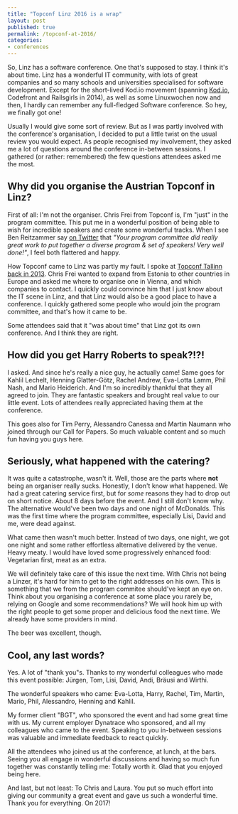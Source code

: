 ```yaml
---
title: "Topconf Linz 2016 is a wrap"
layout: post
published: true
permalink: /topconf-at-2016/
categories:
- conferences
---
```


So, Linz has a software conference. One that's supposed to stay. I think it's
about time. Linz has a wonderful IT community, with lots of great companies and
so many schools and universities specialised for software development. Except for the short-lived Kod.io movement (spanning [Kod.io](/blog/2014/03/02/kodio/),
Codefront and Railsgirls in 2014), as well as some Linuxwochen now and then,
I hardly can remember any full-fledged Software conference.
So hey, we finally got one!

Usually I would give some sort of review. But as I was partly involved with
the conference's organisation, I decided to put a little twist on the usual
review you would expect. As people recognised my involvement, they asked me
a lot of questions around the conference in-between sessions. I gathered (or
rather: remembered) the few questions attendees asked me the most.

## Why did you organise the Austrian Topconf in Linz?

First of all: I'm not the organiser. Chris Frei from Topconf is, I'm "just" in
the program committee. This put me in a wonderful position of being able to
wish for incredible speakers and create some wonderful tracks. When I see
Ben Reitzammer say [on Twitter](https://twitter.com/benjamin/status/695150175094988800)
that *"Your program committee did really great work to put together a diverse program
& set of speakers! Very well done!"*, I feel both flattered and happy.

How Topconf came to Linz was partly my fault. I spoke at [Topconf Tallinn back in 2013](http://fettblog.eu/blog/2013/11/13/topconf-tallinn-2013/).
Chris Frei wanted to expand from Estonia to other countries in Europe and asked
me where to organise one in Vienna, and which companies to contact. I quickly could
convince him that I just know about the IT scene in Linz, and that Linz would
also be a good place to have a conference. I quickly gathered some people who
would join the program committee, and that's how it came to be.

Some attendees said that it "was about time" that Linz got its own conference.
And I think they are right.

## How did you get Harry Roberts to speak?!?!

I asked. And since he's really a nice guy, he actually came! Same goes for
Kahlil Lechelt, Henning Glatter-Götz, Rachel Andrew, Eva-Lotta Lamm, Phil Nash,
and Mario Heiderich. And I'm so incredibly thankful that they all agreed to join.
They are fantastic speakers and brought real value to our little event. Lots
of attendees really appreciated having them at the conference.

This goes also for Tim Perry, Alessandro Canessa and Martin Naumann who joined
through our Call for Papers. So much valuable content and so much fun having you guys here.

## Seriously, what happened with the catering?

It was quite a catastrophe, wasn't it. Well, those are the parts where **not**
being an organiser really sucks. Honestly, I don't know what happened. We had
a great catering service first, but for *some* reasons they had to drop out on
short notice. About 8 days before the event. And I still don't know why.
The alternative would've been two days and one night of McDonalds. This was the
first time where the program committee, especially Lisi, David and me, were dead
against.

What came then wasn't much better. Instead of two days, one night, we got one
night and some rather effortless alternative delivered by the venue. Heavy meaty.
I would have loved some progressively enhanced food: Vegetarian first, meat as an
extra.

We will definitely take care of this issue the next time. With Chris not being
a Linzer, it's hard for him to get to the right addresses on his own. This is
something that we from the program commitee should've kept an eye on. Think about
you organising a conference at some place you rarely be, relying on Google and
some recommendations? We will hook him up with the right people to get some proper
and delicious food the next time. We already have some providers in mind.

The beer was excellent, though.

## Cool, any last words?

Yes. A lot of "thank you"s. Thanks to my wonderful colleagues who made this
event possible: Jürgen, Tom, Lisi, David, Andi, Bräusi and Wirthi.

The wonderful speakers who came: Eva-Lotta, Harry, Rachel, Tim, Martin, Mario,
Phil, Alessandro, Henning and Kahlil.

My former client "BGT", who sponsored the event and had some great time with us.
My current employer Dynatrace who sponsored, and all my colleagues who came to the event.
Speaking to you in-between sessions was valuable and immediate feedback to react quickly.

All the attendees who joined us at the conference, at lunch, at the bars. Seeing
you all engage in wonderful discussions and having so much fun together was constantly
telling me: Totally worth it. Glad that you enjoyed being here.

And last, but not least: To Chris and Laura. You put so much effort into giving
our community a great event and gave us such a wonderful time.
Thank you for everything. On 2017!
